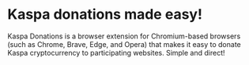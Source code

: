 # Kaspa donations made easy!
Kaspa Donations is a browser extension for Chromium-based browsers (such as Chrome, Brave, Edge, and Opera) that makes it easy to donate Kaspa cryptocurrency to participating websites. Simple and direct!
